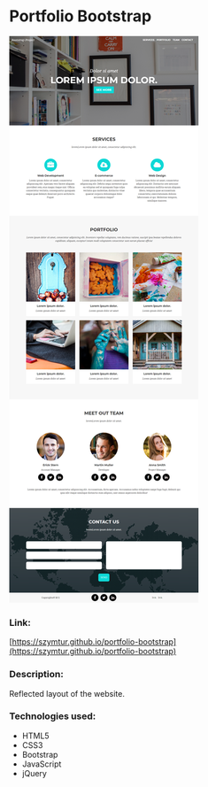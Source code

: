 # Portfolio Bootstrap

![](img/layout/layout.png)

### Link:
[https://szymtur.github.io/portfolio-bootstrap](https://szymtur.github.io/portfolio-bootstrap)

### Description:
Reflected layout of the website.

### Technologies used:
- HTML5
- CSS3
- Bootstrap
- JavaScript
- jQuery